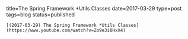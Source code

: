 
title=The Spring Framework *Utils Classes
date=2017-03-29
type=post
tags=blog
status=published
~~~~~~
[(2017-03-29) The Spring Framework *Utils Classes](https://www.youtube.com/watch?v=Zo9e3i8HxX4) 
            